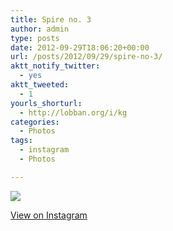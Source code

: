 ```yaml
---
title: Spire no. 3
author: admin
type: posts
date: 2012-09-29T18:06:20+00:00
url: /posts/2012/09/29/spire-no-3/
aktt_notify_twitter:
  - yes
aktt_tweeted:
  - 1
yourls_shorturl:
  - http://lobban.org/i/kg
categories:
  - Photos
tags:
  - instagram
  - Photos

---
```

![][1]

[View on Instagram][2]

 [1]: http://lobban.org/wp-content/uploads/HLIC/06a5f8cc9bfdbdd616bddb22cce90a61.jpg
 [2]: http://instagr.am/p/QKy1CvKlsH/